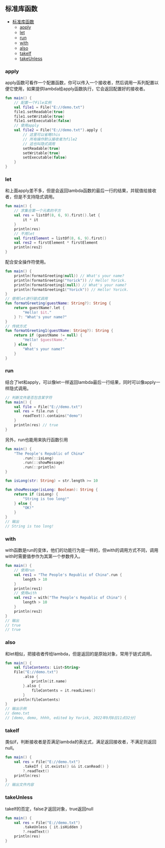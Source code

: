 ## 标准库函数

- [标准库函数](#标准库函数)
  - [apply](#apply)
  - [let](#let)
  - [run](#run)
  - [with](#with)
  - [also](#also)
  - [takeIf](#takeif)
  - [takeUnless](#takeunless)

### apply

apply函数可看作一个配置函数，你可以传入一个接收者，然后调用一系列配置以便它使用，如果提供lambda给apply函数执行，它会返回配置好的接收者。

```kotlin
fun main() {
    // 配置一个File实例
    val file1 = File("E://demo.txt")
    file1.setReadable(true)
    file1.setWritable(true)
    file1.setExecutable(false)
    // 使用apply
    val file2 = File("E://demo.txt").apply {
        // 这里可以省略this
        // 所有操作默认接收者为file2
        // 这也叫隐式调用
        setReadable(true)
        setWritable(true)
        setExecutable(false)
    }
}
```
### let
和上面apply差不多，但是会返回lambda函数的最后一行的结果，并赋值给接收者，但是不支持隐式调用。
```kotlin
fun main() {
    // 求集合第一个元素的平方
    val res = listOf(8, 6, 9).first().let {
        it * it
    }
    println(res)
    // 不用let
    val firstElement = listOf(8, 6, 9).first()
    val res2 = firstElement * firstElement
    println(res2)
}
```
配合安全操作符使用。
```kotlin
fun main() {
    println(formatGreeting(null)) // What's your name?
    println(formatGreeting("Yorick")) // Hello! Yorick.
    println(formatGreeting1(null)) // What's your name?
    println(formatGreeting1("Yorick")) // Hello! Yorick.
}
// 使用let进行链式调用
fun formatGreeting(guestName: String?): String {
    return guestName?.let {
        "Hello! $it."
    } ?: "What's your name?"
}
// 传统方式
fun formatGreeting1(guestName: String?): String {
    return if (guestName != null) {
        "Hello! $guestName."
    } else {
        "What's your name?"
    }
}
```
### run

结合了let和apply，可以像let一样返回lambda最后一行结果，同时可以像apply一样隐式调用。

```kotlin
// 判断文件是否包含某字符
fun main() {
    val file = File("E://demo.txt")
    val res = file.run {
        readText().contains("demo")
    }
    println(res) // true
}
```

另外，run也能用来执行函数引用

```kotlin
fun main() {
    "The People's Republic of China"
        .run(::isLong)
        .run(::showMessage)
        .run(::println)
}

fun isLong(str: String) = str.length >= 10

fun showMessage(isLong: Boolean): String {
    return if (isLong) {
        "String is too long!"
    } else {
        "OK!"
    }
}
// 输出
// String is too long!
```

### with

with函数是run的变体，他们的功能行为是一样的，但with的调用方式不同，调用with时需要值参作为其第一个参数传入。


```kt
fun main() {
    // 使用run
    val res1 = "The People's Republic of China".run {
        length > 10
    }
    println(res1)
    // 使用with
    val res2 = with("The People's Republic of China") {
        length > 10
    }
    println(res2)
}
// 输出
// true
// true
```

### also

和let相似，把接收者传给lambda，但是返回的是原始对象，常用于链式调用。

```kt
fun main() {
    val fileContents: List<String>
    File("E://demo.txt")
        .also {
            println(it.name)
        }.also {
            fileContents = it.readLines()
        }
    println(fileContents)
}
// 输出示例
// demo.txt
// [demo, demo, hhhh, edited by Yorick, 2022年9月8日11点32分]
```

### takeIf

类似if，判断接收者是否满足lambda的表达式，满足返回接收者，不满足则返回null。
```kt
fun main() {
    val res = File("E://demo.txt")
        .takeIf { it.exists() && it.canRead() }
        ?.readText()
    println(res)
}
// 输出文件内容
```

### takeUnless

takeIf的否定，false才返回对象，true返回null

```kt
fun main() {
    val res = File("E://demo.txt")
        .takeUnless { it.isHidden }
        ?.readText()
    println(res)
}
```